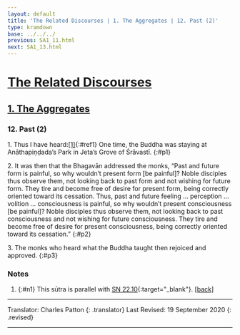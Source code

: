 ```yaml
---
layout: default
title: 'The Related Discourses | 1. The Aggregates | 12. Past (2)'
type: kramdown
base: ../../../
previous: SA1_11.html
next: SA1_13.html
---
```


# [The Related Discourses](../index.html)
## [1. The Aggregates](index.html)
### 12. Past (2)

1\. Thus I have heard:[\[1\]](#n1){:#ref1} One time, the Buddha was staying at Anāthapiṇḍada’s Park in Jeta’s Grove of Śrāvastī.
{:#p1}

2\. It was then that the Bhagavān addressed the monks, “Past and future form is painful, so why wouldn’t present form [be painful]? Noble disciples thus observe them, not looking back to past form and not wishing for future form. They tire and become free of desire for present form, being correctly oriented toward its cessation. Thus, past and future feeling … perception … volition … consciousness is painful, so why wouldn’t present consciousness [be painful]? Noble disciples thus observe them, not looking back to past consciousness and not wishing for future consciousness. They tire and become free of desire for present consciousness, being correctly oriented toward its cessation.”
{:#p2}

3\. The monks who heard what the Buddha taught then rejoiced and approved.
{:#p3}

### Notes
1. {:#n1} This sūtra is parallel with [SN 22.10](https://suttacentral.net/sn22.10){:target="_blank"}. [\[back\]](#ref1)

---

Translator: Charles Patton
{: .translator}
Last Revised: 19 September 2020
{: .revised}

---

